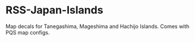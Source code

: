 # RSS-Japan-Islands
Map decals for Tanegashima, Mageshima and Hachijo Islands. Comes with PQS map configs.
